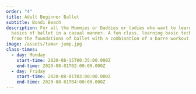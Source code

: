 ```yaml
---
order: "4"
title: Adult Beginner Ballet
subtitle: Bondi Beach
description: For all the Mummies or Daddies or ladies who want to learn the
  basics of ballet in a casual manner. A fun class, learning basic technique
  from the foundations of ballet with a combination of a barre workout.
image: /assets/tamar-jump.jpg
class-times:
  - day: Monday
    start-time: 2020-08-15T00:35:00.000Z
    end-time: 2020-08-01T02:00:00.000Z
  - day: Friday
    start-time: 2020-08-01T03:00:00.000Z
    end-time: 2020-08-01T04:00:00.000Z
---
```

